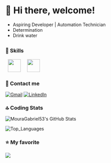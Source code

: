 # 👋 Hi there, welcome!

- Aspiring Developer | Automation Technician
- Determination
- Drink water 

##

### 🚀 Skills

&nbsp;&nbsp;<img width='40' height='40' src="https://cdn.jsdelivr.net/gh/devicons/devicon@latest/icons/python/python-original.svg"/>&nbsp;&nbsp;
&nbsp;&nbsp;<img width='40' height='40' src="https://cdn.jsdelivr.net/gh/devicons/devicon@latest/icons/cplusplus/cplusplus-plain.svg"/>&nbsp;&nbsp;
          
### 📱 Contact me

<p align="left">
  <a href="mailto:contato.gabrielnmoura@gmail.com" title="Gmail">
  <img src="https://img.shields.io/badge/-Gmail-FF0000?style=flat-square&labelColor=FF0000&logo=gmail&logoColor=white&link=mailto:contato.gabrielnmoura@gmail.com" alt="Gmail" /></a>

  <a href="https://www.linkedin.com/in/gabriel-moura-9bb610310/" title="LinkedIn">
  <img src="https://img.shields.io/badge/-Linkedin-0e76a8?style=flat-square&logo=Linkedin&logoColor=white&link=https://www.linkedin.com/in/gabriel-moura-9bb610310/" alt="LinkedIn"/></a>

### 🔝 Coding Stats

![MouraGabriel53's GitHub Stats](https://github-readme-stats.vercel.app/api?username=MouraGabriel53\&show_icons=true&hide=contribs,prs&cache_seconds=86400&theme=swift)

![Top_Languages](https://github-readme-stats.vercel.app/api/top-langs/?username=MouraGabriel53\&layout=compact) 

### ⭐ My favorite

<a href="https://github.com/MouraGabriel53/Python_Things">
  <img align="center" src="https://github-readme-stats.vercel.app/api/pin/?username=MouraGabriel53&repo=Python_Things&theme=swift"/>
</a>
